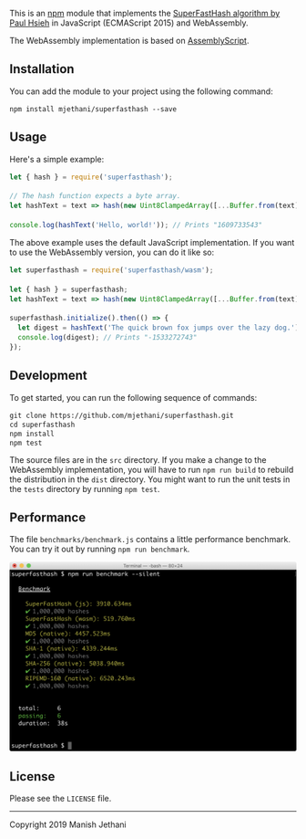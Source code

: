 This is an [npm](https://npmjs.com) module that implements the
[SuperFastHash algorithm by Paul Hsieh](http://www.azillionmonkeys.com/qed/hash.html)
in JavaScript (ECMAScript 2015) and WebAssembly.

The WebAssembly implementation is based on
[AssemblyScript](https://github.com/AssemblyScript/assemblyscript).

## Installation

You can add the module to your project using the following command:

```
npm install mjethani/superfasthash --save
```

## Usage

Here's a simple example:

```javascript
let { hash } = require('superfasthash');

// The hash function expects a byte array.
let hashText = text => hash(new Uint8ClampedArray([...Buffer.from(text)]));

console.log(hashText('Hello, world!')); // Prints "1609733543"
```

The above example uses the default JavaScript implementation. If you want to
use the WebAssembly version, you can do it like so:

```javascript
let superfasthash = require('superfasthash/wasm');

let { hash } = superfasthash;
let hashText = text => hash(new Uint8ClampedArray([...Buffer.from(text)]));

superfasthash.initialize().then(() => {
  let digest = hashText('The quick brown fox jumps over the lazy dog.');
  console.log(digest); // Prints "-1533272743"
});
```

## Development

To get started, you can run the following sequence of commands:

```
git clone https://github.com/mjethani/superfasthash.git
cd superfasthash
npm install
npm test
```

The source files are in the `src` directory. If you make a change to the
WebAssembly implementation, you will have to run `npm run build` to rebuild the
distribution in the `dist` directory. You might want to run the unit tests in
the `tests` directory by running `npm test`.

## Performance

The file `benchmarks/benchmark.js` contains a little performance benchmark. You
can try it out by running `npm run benchmark`.

<img src="benchmark.png" width="640">

## License

Please see the `LICENSE` file.

---

Copyright 2019 Manish Jethani
